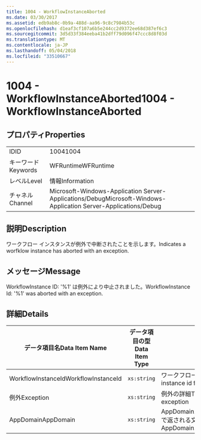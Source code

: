 ```yaml
---
title: 1004 - WorkflowInstanceAborted
ms.date: 03/30/2017
ms.assetid: edb9ab8c-0b9a-488d-aa96-9c8c7984b53c
ms.openlocfilehash: d1eaf3cf107a6b5e244cc2d9372ee68d387ef6c3
ms.sourcegitcommit: 3d5d33f384eeba41b2dff79d096f47ccc8d8f03d
ms.translationtype: MT
ms.contentlocale: ja-JP
ms.lasthandoff: 05/04/2018
ms.locfileid: "33510667"
---
```

# <a name="1004---workflowinstanceaborted"></a><span data-ttu-id="93c77-102">1004 - WorkflowInstanceAborted</span><span class="sxs-lookup"><span data-stu-id="93c77-102">1004 - WorkflowInstanceAborted</span></span>
## <a name="properties"></a><span data-ttu-id="93c77-103">プロパティ</span><span class="sxs-lookup"><span data-stu-id="93c77-103">Properties</span></span>  
  
|||  
|-|-|  
|<span data-ttu-id="93c77-104">ID</span><span class="sxs-lookup"><span data-stu-id="93c77-104">ID</span></span>|<span data-ttu-id="93c77-105">1004</span><span class="sxs-lookup"><span data-stu-id="93c77-105">1004</span></span>|  
|<span data-ttu-id="93c77-106">キーワード</span><span class="sxs-lookup"><span data-stu-id="93c77-106">Keywords</span></span>|<span data-ttu-id="93c77-107">WFRuntime</span><span class="sxs-lookup"><span data-stu-id="93c77-107">WFRuntime</span></span>|  
|<span data-ttu-id="93c77-108">レベル</span><span class="sxs-lookup"><span data-stu-id="93c77-108">Level</span></span>|<span data-ttu-id="93c77-109">情報</span><span class="sxs-lookup"><span data-stu-id="93c77-109">Information</span></span>|  
|<span data-ttu-id="93c77-110">チャネル</span><span class="sxs-lookup"><span data-stu-id="93c77-110">Channel</span></span>|<span data-ttu-id="93c77-111">Microsoft-Windows-Application Server-Applications/Debug</span><span class="sxs-lookup"><span data-stu-id="93c77-111">Microsoft-Windows-Application Server-Applications/Debug</span></span>|  
  
## <a name="description"></a><span data-ttu-id="93c77-112">説明</span><span class="sxs-lookup"><span data-stu-id="93c77-112">Description</span></span>  
 <span data-ttu-id="93c77-113">ワークフロー インスタンスが例外で中断されたことを示します。</span><span class="sxs-lookup"><span data-stu-id="93c77-113">Indicates a worfklow instance has aborted with an exception.</span></span>  
  
## <a name="message"></a><span data-ttu-id="93c77-114">メッセージ</span><span class="sxs-lookup"><span data-stu-id="93c77-114">Message</span></span>  
 <span data-ttu-id="93c77-115">WorkflowInstance ID: '%1' は例外により中止されました。</span><span class="sxs-lookup"><span data-stu-id="93c77-115">WorkflowInstance Id: '%1' was aborted with an exception.</span></span>  
  
## <a name="details"></a><span data-ttu-id="93c77-116">詳細</span><span class="sxs-lookup"><span data-stu-id="93c77-116">Details</span></span>  
  
|<span data-ttu-id="93c77-117">データ項目名</span><span class="sxs-lookup"><span data-stu-id="93c77-117">Data Item Name</span></span>|<span data-ttu-id="93c77-118">データ項目の型</span><span class="sxs-lookup"><span data-stu-id="93c77-118">Data Item Type</span></span>|<span data-ttu-id="93c77-119">説明</span><span class="sxs-lookup"><span data-stu-id="93c77-119">Description</span></span>|  
|--------------------|--------------------|-----------------|  
|<span data-ttu-id="93c77-120">WorkflowInstanceId</span><span class="sxs-lookup"><span data-stu-id="93c77-120">WorkflowInstanceId</span></span>|`xs:string`|<span data-ttu-id="93c77-121">ワークフローのインスタンス ID</span><span class="sxs-lookup"><span data-stu-id="93c77-121">The instance id for the workflow</span></span>|  
|<span data-ttu-id="93c77-122">例外</span><span class="sxs-lookup"><span data-stu-id="93c77-122">Exception</span></span>|`xs:string`|<span data-ttu-id="93c77-123">例外の詳細</span><span class="sxs-lookup"><span data-stu-id="93c77-123">The exception details for the exception</span></span>|  
|<span data-ttu-id="93c77-124">AppDomain</span><span class="sxs-lookup"><span data-stu-id="93c77-124">AppDomain</span></span>|`xs:string`|<span data-ttu-id="93c77-125">AppDomain.CurrentDomain.FriendlyName で返される文字列。</span><span class="sxs-lookup"><span data-stu-id="93c77-125">The string returned by AppDomain.CurrentDomain.FriendlyName.</span></span>|
